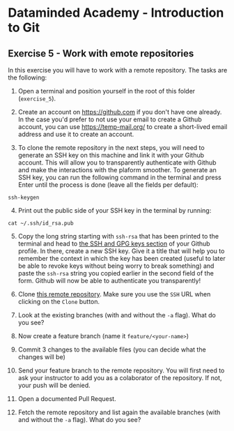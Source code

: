 # Dataminded Academy - Introduction to Git
## Exercise 5 - Work with emote repositories

In this exercise you will have to work with a remote repository. The tasks are the following:

1. Open a terminal and position yourself in the root of this folder (`exercise_5`).

2. Create an account on https://github.com if you don't have one already. In the case you'd prefer to not use your email to create a Github account, you can use https://temp-mail.org/ to create a short-lived email address and use it to create an account.

3. To clone the remote repository in the next steps, you will need to generate an SSH key on this machine and link it with your Github account. This will allow you to transparently authenticate with Github and make the interactions with the plaform smoother. To generate an SSH key, you can run the following command in the terminal and press Enter until the process is done (leave all the fields per default):
```
ssh-keygen
```

4. Print out the public side of your SSH key in the terminal by running:
```
cat ~/.ssh/id_rsa.pub
```

5. Copy the long string starting with `ssh-rsa` that has been printed to the terminal and head to [the SSH and GPG keys section](https://github.com/settings/keys) of your Github profile. In there, create a new SSH key. Give it a title that will help you to remember the context in which the key has been created (useful to later be able to revoke keys without being worry to break something) and paste the `ssh-rsa` string you copied earlier in the second field of the form. Github will now be able to authenticate you transparently!

6. Clone [this remote repository](https://github.com/dernat71/dataminded_git_repo). Make sure you use the `SSH` URL when clicking on the `Clone` button.

7. Look at the existing branches (with and without the `-a` flag). What do you see?

8. Now create a feature branch (name it `feature/<your-name>`)

9. Commit 3 changes to the available files (you can decide what the changes will be)

10. Send your feature branch to the remote repository. You will first need to ask your instructor to add you as a colaborator of the repository. If not, your push will be denied.

11. Open a documented Pull Request.

12. Fetch the remote repository and list again the available branches (with and without the `-a` flag). What do you see?